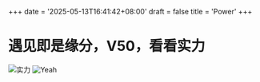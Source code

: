 +++
date = '2025-05-13T16:41:42+08:00'
draft = false
title = 'Power'
+++
# 遇见即是缘分，V50，看看实力
![实力]( /wwliu.github.io/images/power.png )
![Yeah]( /wwliu.github.io/images/yeah.gif )